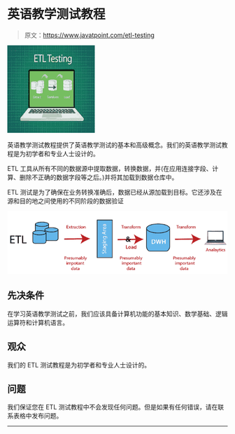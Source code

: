 # 英语教学测试教程

> 原文：<https://www.javatpoint.com/etl-testing>

![ELT Testing Tutorial](img/fbf02141a21b8ddc4623fea0bf4e37e3.png)

英语教学测试教程提供了英语教学测试的基本和高级概念。我们的英语教学测试教程是为初学者和专业人士设计的。

ETL 工具从所有不同的数据源中提取数据，转换数据，并(在应用连接字段、计算、删除不正确的数据字段等之后。)并将其加载到数据仓库中。

ETL 测试是为了确保在业务转换准确后，数据已经从源加载到目标。它还涉及在源和目的地之间使用的不同阶段的数据验证

![ELT Testing Tutorial](img/5a10cfde466975a9c97b25409beef7d7.png)

## 先决条件

在学习英语教学测试之前，我们应该具备计算机功能的基本知识、数学基础、逻辑运算符和计算机语言。

## 观众

我们的 ETL 测试教程是为初学者和专业人士设计的。

## 问题

我们保证您在 ETL 测试教程中不会发现任何问题。但是如果有任何错误，请在联系表格中发布问题。

* * *